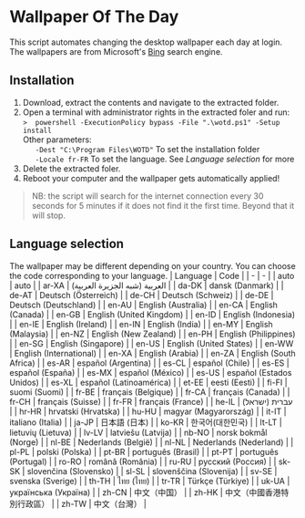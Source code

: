 # Wallpaper Of The Day
This script automates changing the desktop wallpaper each day at login.
The wallpapers are from Microsoft's [Bing](https://www.bing.com/) search engine.

## Installation
1. Download, extract the contents and navigate to the extracted folder.
2. Open a terminal with administrator rights in the extracted foler and run:  
`>  powershell -ExecutionPolicy bypass -File ".\wotd.ps1" -Setup install`  
Other parameters:  
`   -Dest "C:\Program Files\WOTD"` To set the installation folder  
`   -Locale fr-FR` To set the language. See *Language selection* for more  
3. Delete the extracted foler.
4. Reboot your computer and the wallpaper gets automatically applied!

> NB: the script will search for the internet connection every 30 seconds for 5 minutes if it does not find it the first time. Beyond that it will stop.

## Language selection
The wallpaper may be different depending on your country. You can choose the code corresponding to your language.
| Language | Code |
| - | - |
| auto | auto |
| ar-XA | (شبه الجزيرة العربية‎) العربية |
| da-DK | dansk (Danmark) |
| de-AT | Deutsch (Österreich) |
| de-CH | Deutsch (Schweiz) |
| de-DE | Deutsch (Deutschland) |
| en-AU | English (Australia) |
| en-CA | English (Canada) |
| en-GB | English (United Kingdom) |
| en-ID | English (Indonesia) |
| en-IE | English (Ireland) |
| en-IN | English (India) |
| en-MY | English (Malaysia) |
| en-NZ | English (New Zealand) |
| en-PH | English (Philippines) |
| en-SG | English (Singapore) |
| en-US | English (United States) |
| en-WW | English (International) |
| en-XA | English (Arabia) |
| en-ZA | English (South Africa) |
| es-AR | español (Argentina) |
| es-CL | español (Chile) |
| es-ES | español (España) |
| es-MX | español (México) |
| es-US | español (Estados Unidos) |
| es-XL | español (Latinoamérica) |
| et-EE | eesti (Eesti) |
| fi-FI | suomi (Suomi) |
| fr-BE | français (Belgique) |
| fr-CA | français (Canada) |
| fr-CH | français (Suisse) |
| fr-FR | français (France) |
| he-IL | (עברית (ישראל |
| hr-HR | hrvatski (Hrvatska) |
| hu-HU | magyar (Magyarország) |
| it-IT | italiano (Italia) |
| ja-JP | 日本語 (日本) |
| ko-KR | 한국어(대한민국) |
| lt-LT | lietuvių (Lietuva) |
| lv-LV | latviešu (Latvija) |
| nb-NO | norsk bokmål (Norge) |
| nl-BE | Nederlands (België) |
| nl-NL | Nederlands (Nederland) |
| pl-PL | polski (Polska) |
| pt-BR | português (Brasil) |
| pt-PT | português (Portugal) |
| ro-RO | română (România) |
| ru-RU | русский (Россия) |
| sk-SK | slovenčina (Slovensko) |
| sl-SL | slovenščina (Slovenija) |
| sv-SE | svenska (Sverige) |
| th-TH | ไทย (ไทย) |
| tr-TR | Türkçe (Türkiye) |
| uk-UA | українська (Україна) |
| zh-CN | 中文（中国） |
| zh-HK | 中文（中國香港特別行政區） |
| zh-TW | 中文（台灣） |